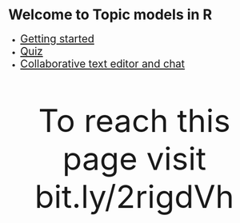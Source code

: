 # Welcome to Topic models in R

* <a href="https://digital-methods-sydney.github.io/ws-201812/getting_started.html" target="_blank" style = "font-size: 150%;">Getting started</a>
* <a href="https://b.socrative.com/login/student/" target="_blank" style="font-size: 150%;">Quiz</a>
* <a href="http://collabedit.com/y56w6" target="_blank"  style = "font-size: 150%;">Collaborative text editor and chat</a>

<p style = "font-size: 450%;" align="center">To reach this page visit bit.ly/2rigdVh<p>
